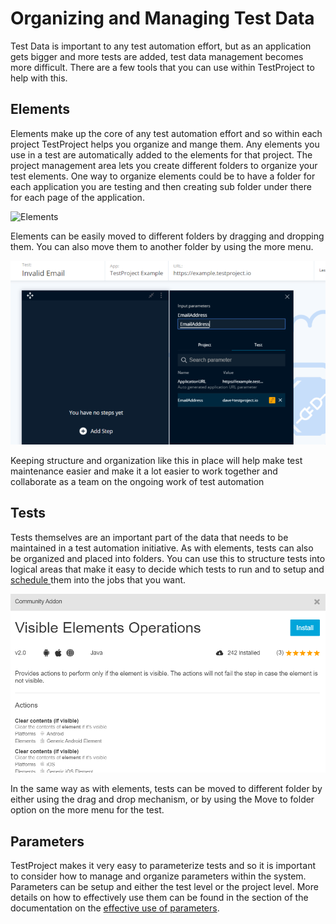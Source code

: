 # Organizing and Managing Test Data

Test Data is important to any test automation effort, but as an application gets bigger and more tests are added, test data management becomes more difficult. There are a few tools that you can use within TestProject to help with this.

## Elements

Elements make up the core of any test automation effort and so within each project TestProject helps you organize and mange them. Any elements you use in a test are automatically added to the elements for that project. The project management area lets you create different folders to organize your test elements. One way to organize elements could be to have a folder for each application you are testing  and then creating sub folder under there for each page of the application.  



![Elements](https://lh3.googleusercontent.com/6ZwY8uQjKB3aC2Su0QBn-_qFdG16Ui7V7kZQ186Jfol5sumqNUr-hX_K-xN9vmotR1ZM43IStangmllI7Sp8CVf8LRW-tXmtz7pQR0UcHTOHNUNL7enN6gfhwlYJKYT-Vqfh9WCyWraAIg)

Elements can be easily moved to different folders by dragging and dropping them. You can also move them to another folder by using the more menu. 

![Move to folder](../.gitbook/assets/image%20%28162%29.png)

Keeping structure and organization like this in place will help make test maintenance easier and make it a lot easier to work together and collaborate as a team on the ongoing work of test automation

## Tests

Tests themselves are an important part of the data that needs to be maintained in a test automation initiative. As with elements, tests can also be organized and placed into folders. You can use this to structure tests into logical areas that make it easy to decide which tests to run and to setup and [schedule ](../schedule-and-run-tests/create-and-schedule-jobs.md)them into the jobs that you want.

![Test Folders](../.gitbook/assets/image%20%28107%29.png)

In the same way as with elements, tests can be moved to different folder by either using the drag and drop mechanism, or by using the Move to folder option on the more menu for the test. 

## Parameters

TestProject makes it very easy to parameterize tests and so it is important to consider how to manage and organize parameters within the system. Parameters can be setup and either the test level or the project level. More details on how to effectively use them can be found in the section of the documentation on the [effective use of parameters](using-parameters-effectively.md).

